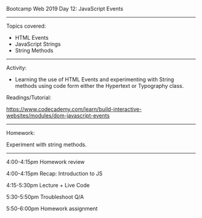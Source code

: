 Bootcamp Web 2019
Day 12: JavaScript Events
________________________________________

Topics covered:

- HTML Events
- JavaScript Strings
- String Methods

________________________________________
Activity:

- Learning the use of HTML Events and experimenting with String methods using code form either the Hypertext or Typography class.	


Readings/Tutorial:

https://www.codecademy.com/learn/build-interactive-websites/modules/dom-javascript-events

________________________________________
Homework:

Experiment with string methods.

________________________________________


4:00-4:15pm Homework review

4:00-4:15pm Recap: Introduction to JS

4:15-5:30pm Lecture + Live Code

5:30-5:50pm Troubleshoot Q/A

5:50-6:00pm Homework assignment
